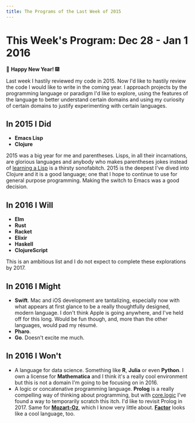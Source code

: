 ```yaml
---
title: The Programs of the Last Week of 2015
---
```


This Week's Program: Dec 28 - Jan 1 2016
========================================

🎊 **Happy New Year!** 🎆

Last week I hastily reviewed my code in 2015. Now I'd like to hastily
review the code I would like to write in the coming year. I approach
projects by the programming language or paradigm I'd like to explore,
using the features of the language to better understand certain
domains and using my curiosity of certain domains to justify
experimenting with certain languages.

## In 2015 I Did

+ **Emacs Lisp**
+ **Clojure**

2015 was a big year for me and parentheses. Lisps, in all their
incarnations, are glorious languages and anybody who makes parentheses
jokes instead of [learning a Lisp][brave-and-true] is a thirsty sonofabitch. 2015 is the
deepest I've dived into Clojure and it is a good language; one
that I hope to continue to use for general purpose programming. Making
the switch to Emacs was a good decision.

[brave-and-true]: http://www.braveclojure.com/

## In 2016 I Will

+ **Elm**
+ **Rust**
+ **Racket**
+ **Elixir**
+ **Haskell**
+ **ClojureScript**

This is an ambitious list and I do not expect to complete these
explorations by 2017.

## In 2016 I Might

+ **Swift**. Mac and iOS development are tantalizing, especially now
  with what appears at first glance to be a really thoughtfully
  designed, modern language. I don't think Apple is going anywhere,
  and I've held off for this long. Would be fun though, and, more than
  the other languages, would pad my résumé.
+ **Pharo**.
+ **Go**. Doesn't excite me much.

## In 2016 I Won't

+ A language for data science. Something like **R**, **Julia** or even
  **Python**. I own a license for **Mathematica** and I think it's a
  really cool environment but this is not a domain I'm going to be
  focusing on in 2016.
+ A logic or concatenative programming language. **Prolog** is a
  really compelling way of thinking about programming, but with
  [core.logic](https://github.com/clojure/core.logic) I've found a way
  to temporarily scratch this itch. I'd like to revisit Prolog
  in 2017. Same for [**Mozart-Oz**](http://mozart.github.io/), which I
  know very little about. [**Factor**](http://factorcode.org/) looks
  like a cool language, too.
